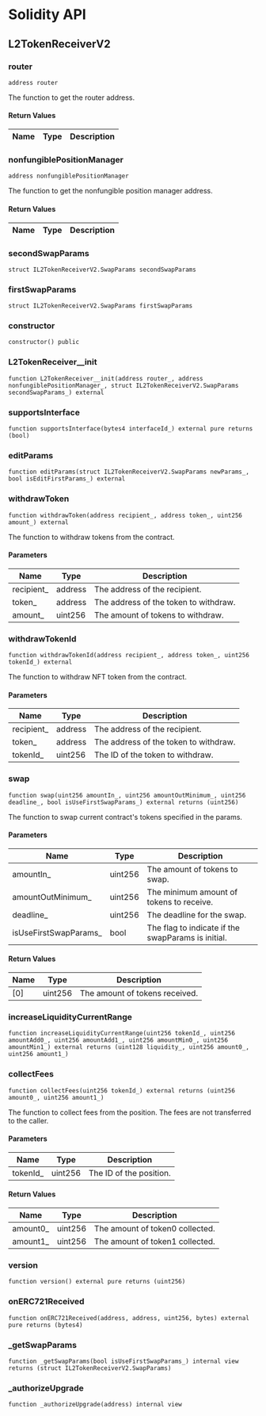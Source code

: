 # Solidity API

## L2TokenReceiverV2

### router

```solidity
address router
```

The function to get the router address.

#### Return Values

| Name | Type | Description |
| ---- | ---- | ----------- |

### nonfungiblePositionManager

```solidity
address nonfungiblePositionManager
```

The function to get the nonfungible position manager address.

#### Return Values

| Name | Type | Description |
| ---- | ---- | ----------- |

### secondSwapParams

```solidity
struct IL2TokenReceiverV2.SwapParams secondSwapParams
```

### firstSwapParams

```solidity
struct IL2TokenReceiverV2.SwapParams firstSwapParams
```

### constructor

```solidity
constructor() public
```

### L2TokenReceiver__init

```solidity
function L2TokenReceiver__init(address router_, address nonfungiblePositionManager_, struct IL2TokenReceiverV2.SwapParams secondSwapParams_) external
```

### supportsInterface

```solidity
function supportsInterface(bytes4 interfaceId_) external pure returns (bool)
```

### editParams

```solidity
function editParams(struct IL2TokenReceiverV2.SwapParams newParams_, bool isEditFirstParams_) external
```

### withdrawToken

```solidity
function withdrawToken(address recipient_, address token_, uint256 amount_) external
```

The function to withdraw tokens from the contract.

#### Parameters

| Name | Type | Description |
| ---- | ---- | ----------- |
| recipient_ | address | The address of the recipient. |
| token_ | address | The address of the token to withdraw. |
| amount_ | uint256 | The amount of tokens to withdraw. |

### withdrawTokenId

```solidity
function withdrawTokenId(address recipient_, address token_, uint256 tokenId_) external
```

The function to withdraw NFT token from the contract.

#### Parameters

| Name | Type | Description |
| ---- | ---- | ----------- |
| recipient_ | address | The address of the recipient. |
| token_ | address | The address of the token to withdraw. |
| tokenId_ | uint256 | The ID of the token to withdraw. |

### swap

```solidity
function swap(uint256 amountIn_, uint256 amountOutMinimum_, uint256 deadline_, bool isUseFirstSwapParams_) external returns (uint256)
```

The function to swap current contract's tokens specified in the params.

#### Parameters

| Name | Type | Description |
| ---- | ---- | ----------- |
| amountIn_ | uint256 | The amount of tokens to swap. |
| amountOutMinimum_ | uint256 | The minimum amount of tokens to receive. |
| deadline_ | uint256 | The deadline for the swap. |
| isUseFirstSwapParams_ | bool | The flag to indicate if the swapParams is initial. |

#### Return Values

| Name | Type | Description |
| ---- | ---- | ----------- |
| [0] | uint256 | The amount of tokens received. |

### increaseLiquidityCurrentRange

```solidity
function increaseLiquidityCurrentRange(uint256 tokenId_, uint256 amountAdd0_, uint256 amountAdd1_, uint256 amountMin0_, uint256 amountMin1_) external returns (uint128 liquidity_, uint256 amount0_, uint256 amount1_)
```

### collectFees

```solidity
function collectFees(uint256 tokenId_) external returns (uint256 amount0_, uint256 amount1_)
```

The function to collect fees from the position. The fees are not transferred to the caller.

#### Parameters

| Name | Type | Description |
| ---- | ---- | ----------- |
| tokenId_ | uint256 | The ID of the position. |

#### Return Values

| Name | Type | Description |
| ---- | ---- | ----------- |
| amount0_ | uint256 | The amount of token0 collected. |
| amount1_ | uint256 | The amount of token1 collected. |

### version

```solidity
function version() external pure returns (uint256)
```

### onERC721Received

```solidity
function onERC721Received(address, address, uint256, bytes) external pure returns (bytes4)
```

### _getSwapParams

```solidity
function _getSwapParams(bool isUseFirstSwapParams_) internal view returns (struct IL2TokenReceiverV2.SwapParams)
```

### _authorizeUpgrade

```solidity
function _authorizeUpgrade(address) internal view
```

